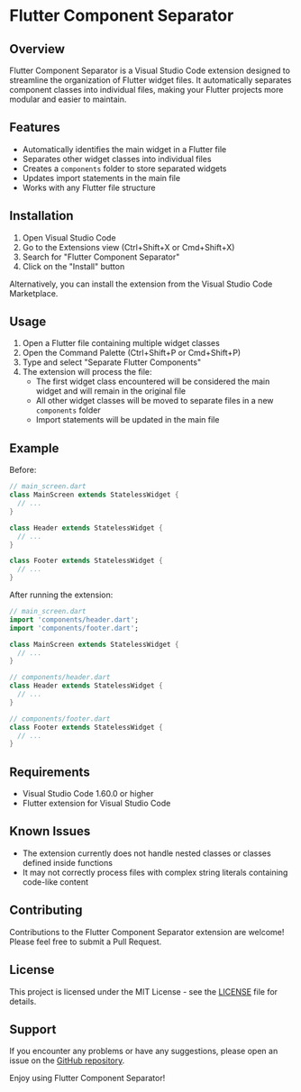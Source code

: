 # Flutter Component Separator

## Overview

Flutter Component Separator is a Visual Studio Code extension designed to streamline the organization of Flutter widget files. It automatically separates component classes into individual files, making your Flutter projects more modular and easier to maintain.

## Features

- Automatically identifies the main widget in a Flutter file
- Separates other widget classes into individual files
- Creates a `components` folder to store separated widgets
- Updates import statements in the main file
- Works with any Flutter file structure

## Installation

1. Open Visual Studio Code
2. Go to the Extensions view (Ctrl+Shift+X or Cmd+Shift+X)
3. Search for "Flutter Component Separator"
4. Click on the "Install" button

Alternatively, you can install the extension from the Visual Studio Code Marketplace.

## Usage

1. Open a Flutter file containing multiple widget classes
2. Open the Command Palette (Ctrl+Shift+P or Cmd+Shift+P)
3. Type and select "Separate Flutter Components"
4. The extension will process the file:
   - The first widget class encountered will be considered the main widget and will remain in the original file
   - All other widget classes will be moved to separate files in a new `components` folder
   - Import statements will be updated in the main file

## Example

Before:
```dart
// main_screen.dart
class MainScreen extends StatelessWidget {
  // ...
}

class Header extends StatelessWidget {
  // ...
}

class Footer extends StatelessWidget {
  // ...
}
```

After running the extension:

```dart
// main_screen.dart
import 'components/header.dart';
import 'components/footer.dart';

class MainScreen extends StatelessWidget {
  // ...
}
```

```dart
// components/header.dart
class Header extends StatelessWidget {
  // ...
}
```

```dart
// components/footer.dart
class Footer extends StatelessWidget {
  // ...
}
```

## Requirements

- Visual Studio Code 1.60.0 or higher
- Flutter extension for Visual Studio Code

## Known Issues

- The extension currently does not handle nested classes or classes defined inside functions
- It may not correctly process files with complex string literals containing code-like content

## Contributing

Contributions to the Flutter Component Separator extension are welcome! Please feel free to submit a Pull Request.

## License

This project is licensed under the MIT License - see the [LICENSE](LICENSE) file for details.

## Support

If you encounter any problems or have any suggestions, please open an issue on the [GitHub repository](https://github.com/yourusername/flutter-component-separator).

Enjoy using Flutter Component Separator!